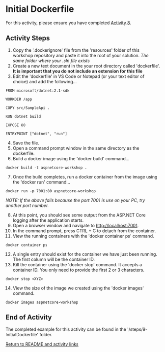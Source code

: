 
# Initial Dockerfile

For this activity, please ensure you have completed [Activity 8](8-Logging.md).

## Activity Steps

1. Copy the '.dockerignore' file from the 'resources' folder of this workshop repository and paste it into the root of your solution. *The same folder where your .sln file exists*
2. Create a new text document in the your root directory called 'dockerfile'. **It is important that you do not include an extension for this file**
3. Edit the 'dockerfile' in VS Code or Notepad (or your text editor of choice) and add the following...

```
FROM microsoft/dotnet:2.1-sdk

WORKDIR /app

COPY src/SampleApi .

RUN dotnet build

EXPOSE 80

ENTRYPOINT ["dotnet", "run"]
```

4. Save the file.
5. Open a command prompt window in the same directory as the dockerfile.
6. Build a docker image using the 'docker build' command...


```
docker build -t aspnetcore-workshop .
```

7. Once the build completes, run a docker container from the image using the 'docker run' command...


```
docker run -p 7001:80 aspnetcore-workshop
```
*NOTE: If the above fails because the port 7001 is use on your PC, try another port number.*

8. At this point, you should see some output from the ASP.NET Core logging after the application starts.
9. Open a browser window and navigate to [http://localhost:7001](http://localhost:7001/).
10. In the command prompt, press CTRL + C to detach from the container.
11. View the running containers with the 'docker container ps' command.


```
docker container ps
```

12. A single entry should exist for the container we have just been running. The first column will be the container ID.
13. Kill the container using the 'docker stop' command. It accepts a container ID. You only need to provide the first 2 or 3 characters.

```
docker stop <XYZ>
```

14. View the size of the image we created using the 'docker images' command.

```
docker images aspnetcore-workshop
```

## End of Activity

The completed example for this activity can be found in the '/steps/9-InitialDockerfile' folder.

[Return to README and activity links](../README.md)